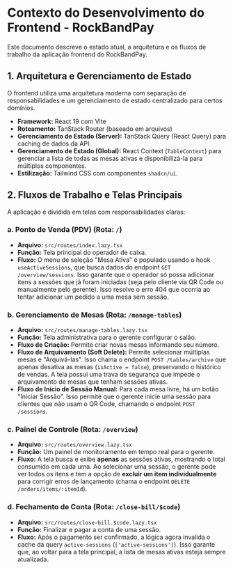 # Contexto do Desenvolvimento do Frontend - RockBandPay

Este documento descreve o estado atual, a arquitetura e os fluxos de trabalho da aplicação frontend do RockBandPay.

## 1. Arquitetura e Gerenciamento de Estado

O frontend utiliza uma arquitetura moderna com separação de responsabilidades e um gerenciamento de estado centralizado para certos domínios.

- **Framework:** React 19 com Vite
- **Roteamento:** TanStack Router (baseado em arquivos)
- **Gerenciamento de Estado (Server):** TanStack Query (React Query) para caching de dados da API.
- **Gerenciamento de Estado (Global):** React Context (`TableContext`) para gerenciar a lista de todas as mesas ativas e disponibilizá-la para múltiplos componentes.
- **Estilização:** Tailwind CSS com componentes `shadcn/ui`.

## 2. Fluxos de Trabalho e Telas Principais

A aplicação é dividida em telas com responsabilidades claras:

### a. Ponto de Venda (PDV) (Rota: `/`)
- **Arquivo:** `src/routes/index.lazy.tsx`
- **Função:** Tela principal do operador de caixa.
- **Fluxo:** O menu de seleção "Mesa Ativa" é populado usando o hook `useActiveSessions`, que busca dados do endpoint `GET /overview/sessions`. Isso garante que o operador só possa adicionar itens a sessões que já foram iniciadas (seja pelo cliente via QR Code ou manualmente pelo gerente). Isso resolve o erro 404 que ocorria ao tentar adicionar um pedido a uma mesa sem sessão.

### b. Gerenciamento de Mesas (Rota: `/manage-tables`)
- **Arquivo:** `src/routes/manage-tables.lazy.tsx`
- **Função:** Tela administrativa para o gerente configurar o salão.
- **Fluxo de Criação:** Permite criar novas mesas informando seu número.
- **Fluxo de Arquivamento (Soft Delete):** Permite selecionar múltiplas mesas e "Arquivá-las". Isso chama o endpoint `POST /tables/archive` que apenas desativa as mesas (`isActive = false`), preservando o histórico de vendas. A tela possui uma trava de segurança que impede o arquivamento de mesas que tenham sessões ativas.
- **Fluxo de Início de Sessão Manual:** Para cada mesa livre, há um botão "Iniciar Sessão". Isso permite que o gerente inicie uma sessão para clientes que não usam o QR Code, chamando o endpoint `POST /sessions`.

### c. Painel de Controle (Rota: `/overview`)
- **Arquivo:** `src/routes/overview.lazy.tsx`
- **Função:** Um painel de monitoramento em tempo real para o gerente.
- **Fluxo:** A tela busca e exibe **apenas** as sessões ativas, mostrando o total consumido em cada uma. Ao selecionar uma sessão, o gerente pode ver todos os itens e tem a opção de **excluir um item individualmente** para corrigir erros de lançamento (chama o endpoint `DELETE /orders/items/:itemId`).

### d. Fechamento de Conta (Rota: `/close-bill/$code`)
- **Arquivo:** `src/routes/close-bill.$code.lazy.tsx`
- **Função:** Finalizar e pagar a conta de uma sessão.
- **Fluxo:** Após o pagamento ser confirmado, a lógica agora invalida o cache da query `active-sessions` (`['active-sessions']`). Isso garante que, ao voltar para a tela principal, a lista de mesas ativas esteja sempre atualizada.